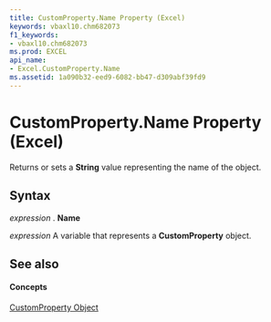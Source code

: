 ```yaml
---
title: CustomProperty.Name Property (Excel)
keywords: vbaxl10.chm682073
f1_keywords:
- vbaxl10.chm682073
ms.prod: EXCEL
api_name:
- Excel.CustomProperty.Name
ms.assetid: 1a090b32-eed9-6082-bb47-d309abf39fd9
---
```



# CustomProperty.Name Property (Excel)

Returns or sets a  **String** value representing the name of the object.


## Syntax

 _expression_ . **Name**

 _expression_ A variable that represents a **CustomProperty** object.


## See also


#### Concepts


[CustomProperty Object](customproperty-object-excel.md)


